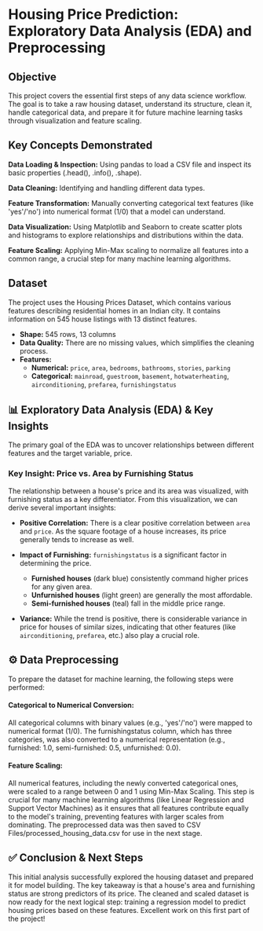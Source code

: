 # Housing Price Prediction: Exploratory Data Analysis (EDA) and Preprocessing
## Objective
This project covers the essential first steps of any data science workflow. The goal is to take a raw housing dataset, understand its structure, clean it, handle categorical data, and prepare it for future machine learning tasks through visualization and feature scaling.

## Key Concepts Demonstrated
**Data Loading & Inspection:** Using pandas to load a CSV file and inspect its basic properties (.head(), .info(), .shape).

**Data Cleaning:** Identifying and handling different data types.

**Feature Transformation:** Manually converting categorical text features (like 'yes'/'no') into numerical format (1/0) that a model can understand.

**Data Visualization:** Using Matplotlib and Seaborn to create scatter plots and histograms to explore relationships and distributions within the data.

**Feature Scaling:** Applying Min-Max scaling to normalize all features into a common range, a crucial step for many machine learning algorithms.

## Dataset
The project uses the Housing Prices Dataset, which contains various features describing residential homes in an Indian city. It contains information on 545 house listings with 13 distinct features.
* **Shape:** 545 rows, 13 columns
* **Data Quality:** There are no missing values, which simplifies the cleaning process.
* **Features:**
    * **Numerical:** `price`, `area`, `bedrooms`, `bathrooms`, `stories`, `parking`
    * **Categorical:** `mainroad`, `guestroom`, `basement`, `hotwaterheating`, `airconditioning`, `prefarea`, `furnishingstatus`

## 📊 Exploratory Data Analysis (EDA) & Key Insights
The primary goal of the EDA was to uncover relationships between different features and the target variable, price.

### Key Insight: Price vs. Area by Furnishing Status
The relationship between a house's price and its area was visualized, with furnishing status as a key differentiator.
From this visualization, we can derive several important insights:
* **Positive Correlation:** There is a clear positive correlation between `area` and `price`. As the square footage of a house increases, its price generally tends to increase as well.

* **Impact of Furnishing:** `furnishingstatus` is a significant factor in determining the price.
    * **Furnished houses** (dark blue) consistently command higher prices for any given area.
    * **Unfurnished houses** (light green) are generally the most affordable.
    * **Semi-furnished houses** (teal) fall in the middle price range.

* **Variance:** While the trend is positive, there is considerable variance in price for houses of similar sizes, indicating that other features (like `airconditioning`, `prefarea`, etc.) also play a crucial role.

## ⚙️ Data Preprocessing
To prepare the dataset for machine learning, the following steps were performed:

#### Categorical to Numerical Conversion:
All categorical columns with binary values (e.g., 'yes'/'no') were mapped to numerical format (1/0). The furnishingstatus column, which has three categories, was also converted to a numerical representation (e.g., furnished: 1.0, semi-furnished: 0.5, unfurnished: 0.0).

#### Feature Scaling:
All numerical features, including the newly converted categorical ones, were scaled to a range between 0 and 1 using Min-Max Scaling. This step is crucial for many machine learning algorithms (like Linear Regression and Support Vector Machines) as it ensures that all features contribute equally to the model's training, preventing features with larger scales from dominating.
The preprocessed data was then saved to CSV Files/processed_housing_data.csv for use in the next stage.

## ✅ Conclusion & Next Steps
This initial analysis successfully explored the housing dataset and prepared it for model building. The key takeaway is that a house's area and furnishing status are strong predictors of its price.
The cleaned and scaled dataset is now ready for the next logical step: training a regression model to predict housing prices based on these features. Excellent work on this first part of the project!

